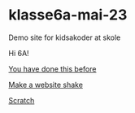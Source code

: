 # klasse6a-mai-23
Demo site for kidsakoder at skole

Hi 6A!

[You have done this before](https://photos.app.goo.gl/Nrx3ptG6Q3UdSgmW9)

[Make a website shake](https://gist.githubusercontent.com/jonathantneal/656b23d080994df1587f770f61d88c77/raw/205003863c3b3a93e252f3928918a3e348384b62/harlem-shake.js)

[Scratch](https://scratch.mit.edu/)
